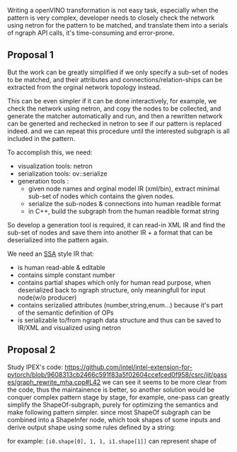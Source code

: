 Writing a openVINO transformation is not easy task, especially when the pattern is very complex, developer needs to closely check the network using netron for the pattern to be matched, and translate them into a serials of ngraph API calls, it's time-consuming and error-prone.

## Proposal 1
But the work can be greatly simplified if we only specify a sub-set of nodes to be matched, and their attributes and connections/relation-ships can be extracted from the orginal network topology instead.

This can be even simpler if it can be done interactively, for example, we check the network using netron, and copy the nodes to be collected, and generate the matcher automatically and run, and then a rewritten network can be generted and rechecked in netron to see if our pattern is replaced indeed. and we can repeat this procedure until the interested subgraph is all included in the pattern.

To accomplish this, we need:
 - visualization tools: netron
 - serialization tools: ov::serialize
 - generation tools :
    - given node names and orginal model IR (xml/bin), extract minimal sub-set of nodes which contains the given nodes.
    - serialize the sub-nodes & connections into human readible format
    - in C++, build the subgraph from the human readible format string

So develop a generation tool is required, it can read-in XML IR and find the sub-set of nodes and save them into another IR + a format that can be deserialized into the pattern again.

We need an [SSA](https://en.wikipedia.org/wiki/Static_single-assignment_form) style IR that:
 - is human read-able & editable
 - contains simple constant number
 - contains partial shapes which only for human read purpose, when deserialized back to ngraph structure, only meaningfull for input node(w/o producer)
 - contains serizalied attributes (number,string,enum...) because it's part of the semantic definition of OPs
 - is serializable to/from ngraph data structure and thus can be saved to IR/XML and visualized using netron



## Proposal 2

Study IPEX's code: https://github.com/intel/intel-extension-for-pytorch/blob/9608313cb2466c591f83a5f02604ccefced0f958/csrc/jit/passes/graph_rewrite_mha.cpp#L42 we can see it seems to be more clear from the code, thus the maintainence is better, so another solution would be conquer complex pattern stage by stage, for example, one-pass can greatly simplify the ShapeOf-subgraph, purely for optimizing the semantics and make following pattern simpler. since most ShapeOf subgraph can be combined into a ShapeInfer node, which took shapes of some inputs and derive output shape using some rules defined by a string:

for example: `[i0.shape[0], 1, 1, i1.shape[1]]` can represent shape of 

